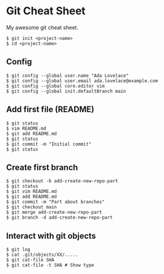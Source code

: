 # Git Cheat Sheet

My awesome git cheat sheet.

```
$ git init <project-name>
$ cd <project-name>
```

## Config

```
$ git config --global user.name "Ada Lovelace"
$ git config --global user.email ada.lovelace@example.com
$ git config --global core.editor vim
$ git config --global init.defaultBranch main
```

## Add first file (README)

```
$ git status
$ vim README.md
$ git add README.md
$ git status
$ git commit -m "Initial commit"
$ git status
```

## Create first branch

```
$ git checkout -b add-create-new-repo-part
$ git status
$ git vim README.md
$ git add README.md
$ git commit -m "Part about branches"
$ git checkout main
$ git merge add-create-new-repo-part
$ git branch -d add-create-new-repo-part
```

## Interact with git objects

```
$ git log
$ cat .git/objects/XX/.....
$ git cat-file SHA
$ git cat-file -t SHA # Show type
```
